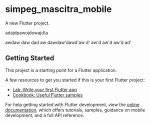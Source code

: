 # simpeg_mascitra_mobile

A new Flutter project.


adajdpawojdowajd\a


awdaw
daw
dad
aw
dawdaw'dawd'aw
d'
aw'd
aw'd
aw'd
ad'
## Getting Started

This project is a starting point for a Flutter application.

A few resources to get you started if this is your first Flutter project:

- [Lab: Write your first Flutter app](https://docs.flutter.dev/get-started/codelab)
- [Cookbook: Useful Flutter samples](https://docs.flutter.dev/cookbook)

For help getting started with Flutter development, view the
[online documentation](https://docs.flutter.dev/), which offers tutorials,
samples, guidance on mobile development, and a full API reference.
